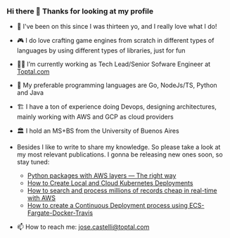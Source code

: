 ### Hi there 👋 Thanks for looking at my profile

- 🤖 I've been on this since I was thirteen yo, and I really love what I do!
- 🎮 I do love crafting game engines from scratch in different types of languages by using different types of libraries, just for fun
- 👨‍💻 I’m currently working as Tech Lead/Senior Sofware Engineer at [Toptal.com](https://www.toptal.com/resume/jose-castelli)
- 👷 My preferable programming languages are Go, NodeJs/TS, Python and Java
- 🏗️ I have a ton of experience doing Devops, designing architectures, mainly working with AWS and GCP as cloud providers
- 🏛️ I hold an MS+BS from the University of Buenos Aires

- Besides I like to write to share my knowledge. So please take a look at my most relevant publications. I gonna be releasing new ones soon, so stay tuned:
  - [Python packages with AWS layers — The right way](https://medium.com/@joseignaciocastelli92/python-packages-with-aws-layers-the-right-way-1cff618e0772)
  - [How to Create Local and Cloud Kubernetes Deployments](https://medium.com/swlh/how-to-create-local-and-cloud-kubernetes-deployments-using-minikube-and-kops-eb4ec4600718?)
  - [How to search and process millions of records cheap in real-time with AWS](https://medium.com/@joseignaciocastelli92/how-to-search-andf-process-millions-of-records-cheap-in-real-time-with-aws-b0ce5bb8d9fc?source=friends_link&sk=7b54c756d8e7756418b5263c77a2365b)
  - [How to create a Continuous Deployment process using ECS-Fargate-Docker-Travis](https://medium.com/@joseignaciocastelli92/how-to-create-a-continuous-deployment-process-using-ecs-fargate-docker-travis-410d84b4d99e)

- 📫 How to reach me: jose.castelli@toptal.com

